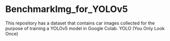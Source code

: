 # BenchmarkImg_for_YOLOv5

This repository has a dataset that contains car images collected for the purpose of training a YOLOv5 model in Google Colab. YOLO (You Only Look Once)